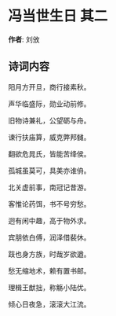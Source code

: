 # 冯当世生日  其二

**作者**: 刘攽

## 诗词内容

阳月方开旦，商行接素秋。

声华临盛际，勋业动前修。

旧物诗兼礼，公望砺与舟。

谏行扶庙算，威克弊邦雠。

翻欲危晁氏，皆能苦绛侯。

孤城虽莫可，具美亦谁侜。

北关虚前事，南冠记昔游。

客惟论药饵，书不号穷愁。

迥有闲中趣，高于物外求。

宾朋依白傅，润泽借裴休。

跂也身方族，时哉岁欲遒。

愁无缩地术，赖有置书邮。

理楫王猷拙，称觞小陆优。

倾心日夜急，滚滚大江流。


